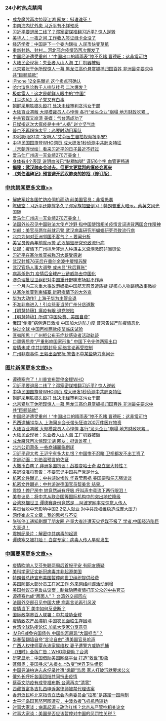 <div class="catlist">
<h3>24小时热点禁闻</h3>
<ul>
<li><a href="https://github.com/fqnews/bnews/blob/master/topimagenews/20200414/1312071.md">成龙魔咒再次惊现江湖 网友：挺谁谁死！</a></li>
<li><a href="https://github.com/fqnews/bnews/blob/master/cnnews/20200414/1312120.md">中南海内忧外患 习近平有不祥预感</a></li>
<li><a href="https://github.com/fqnews/bnews/blob/master/topimagenews/20200414/1312395.md">习近平要退居二线了？邓家密谋推翻习近平? 惊人逆转</a></li>
<li><a href="https://github.com/fqnews/bnews/blob/master/cnnews/20200414/1312162.md">美华人：一夜之间 工作收入签证绿卡全没了</a></li>
<li><a href="https://github.com/fqnews/bnews/blob/master/comments/20200414/1312293.md">经济学者：中国是下一个委内瑞拉 人民币快变草纸</a></li>
<li><a href="https://github.com/fqnews/bnews/blob/master/cbnews/20200414/1312123.md">重新封路、封村… 河北邢台疫情恐再次爆发了</a></li>
<li><a href="https://github.com/fqnews/bnews/blob/master/topimagenews/20200414/1312228.md">中国经济遭受重创！“中国出口的晴雨表”惨不忍睹 曹德旺：这非常可怕</a></li>
<li><a href="https://github.com/fqnews/bnews/blob/master/topimagenews/20200414/1312156.md">大陆民企现状：失业者人山人海 工厂机器被砸</a></li>
<li><a href="https://github.com/fqnews/bnews/blob/master/topimagenews/20200414/1312299.md">北京紧张干休所现惊人一幕 黑龙江高价悬赏抓捕归国百姓 非洲最先要求中共“巨额赔款”</a></li>
<li><a href="https://github.com/fqnews/bnews/blob/master/cnnews/20200414/1312229.md">iPhone 12全系曝光 这个卖点可确认</a></li>
<li><a href="https://github.com/fqnews/bnews/blob/master/cbnews/20200414/1312089.md">哈尔滨急诊数千人排队挂号 二次爆发？</a></li>
<li><a href="https://github.com/fqnews/bnews/blob/master/cnnews/20200414/1312279.md">极度雷人！这才是朝鲜人眼中的“中国”</a></li>
<li><a href="https://github.com/fqnews/bnews/blob/master/headline/20200414/1312246.md">【耳边风】太子党又有白事</a></li>
<li><a href="https://github.com/fqnews/bnews/blob/master/topimagenews/20200414/1312316.md">朝鲜采用铁榔头殴打 处决未经审判贪污女干部</a></li>
<li><a href="https://github.com/fqnews/bnews/blob/master/topimagenews/20200414/1312195.md">大陆百业凋敝 大规模裁员人心惶惶 各行“龙头企业”崩塌 地方财政吃紧...</a></li>
<li><a href="https://github.com/fqnews/bnews/blob/master/cbnews/20200414/1312220.md">中共官媒又崩溃 美媒：气台湾成功了</a></li>
<li><a href="https://github.com/fqnews/bnews/blob/master/cbnews/20200414/1312097.md">日媒指这次大瘟疫是中共“人祸” 赵立坚气炸</a></li>
<li><a href="https://github.com/fqnews/bnews/blob/master/cnnews/20200414/1312286.md">普京不再粉饰太平：必要时动用军队</a></li>
<li><a href="https://github.com/fqnews/bnews/blob/master/cnnews/20200414/1312117.md">33秒眨眼31次 “发哨人”艾芬医生自拍视频报平安?</a></li>
<li><a href="https://github.com/fqnews/bnews/blob/master/topimagenews/20200414/1312317.md">中华民国国旗登WHO网页 成大研发1秒侦测中共肺炎特征</a></li>
<li><a href="https://github.com/fqnews/bnews/blob/master/ssgc/20200415/1312526.md">〖兲朝浮世绘〗看来习近平的日子最近不好过</a></li>
<li><a href="https://github.com/fqnews/bnews/blob/master/cbnews/20200415/1312550.md">爱马仕广州店一天业绩270万美金！</a></li>
<li><a href="https://github.com/fqnews/bnews/blob/master/health/20200414/1312190.md">身体有4个表现 说明血液已“黏稠如粥” 谨记6个字 血管更畅通</a></li>
<li><b><a href="https://github.com/fqnews/bnews/blob/master/comments/20200211/1275071.md" target="_blank">揭秘：武汉肺炎会过去，但更大更猛烈的瘟疫会再来</a></b></li>
<li><b><a href="https://github.com/fqnews/bnews/blob/master/comments/20200207/1272816.md" target="_blank">《刘伯温碑记》预言避开武汉肺炎的妙招（修订版）</a></b></li>
</ul>
</div>

<div class="catlist">
<h3><a href="https://github.com/fqnews/bnews/blob/master/cbnews/" target="_blank">中共禁闻</a><span><a href="https://github.com/fqnews/bnews/blob/master/cbnews/" target="_blank" rel="nofollow">更多文章>></a></span></h3>
<ul>
<li><a href="https://github.com/fqnews/bnews/blob/master/cbnews/20200415/1312747.md" target="_blank">解放军趁各国忙防疫伺机而动 前美国官员：非常愚蠢</a></li>
<li><a href="https://github.com/fqnews/bnews/blob/master/cbnews/20200415/1312629.md" target="_blank">陈破空：习近平还能撑多久？邓家族加盟倒习！特朗普重大暗示。蔡英文风光国际</a></li>
<li><a href="https://github.com/fqnews/bnews/blob/master/cbnews/20200415/1312550.md" target="_blank">爱马仕广州店一天业绩270万美金！</a></li>
<li><a href="https://github.com/fqnews/bnews/blob/master/cbnews/20200415/1312537.md" target="_blank">法国外长召见中国驻法大使卢沙野 指中国使馆相关疫情言词违背两国合作精神</a></li>
<li><a href="https://github.com/fqnews/bnews/blob/master/cbnews/20200415/1312528.md" target="_blank">华邮：美官员两年前就示警 武汉病毒研究所蝙蝠研究恐致流行病</a></li>
<li><a href="https://github.com/fqnews/bnews/blob/master/cbnews/20200415/1312521.md" target="_blank">北京为何对亚洲邻国不客气？ &#8211; 要闻分析</a></li>
<li><a href="https://github.com/fqnews/bnews/blob/master/cbnews/20200415/1312520.md" target="_blank">美官员传两年前就示警 武汉蝙蝠研究恐致流行病</a></li>
<li><a href="https://github.com/fqnews/bnews/blob/master/cbnews/20200415/1312419.md" target="_blank">法媒：疫情下广州排斥非洲人种族主义浪潮激怒非洲舆论</a></li>
<li><a href="https://github.com/fqnews/bnews/blob/master/cbnews/20200415/1312408.md" target="_blank">习近平在塞尔维亚被称习大哥受感谢</a></li>
<li><a href="https://github.com/fqnews/bnews/blob/master/cbnews/20200414/1312403.md" target="_blank">武汉封城76天后在重创余波中缓慢苏醒</a></li>
<li><a href="https://github.com/fqnews/bnews/blob/master/cbnews/20200414/1312392.md" target="_blank">武汉官场人事大调整 或未显&quot;秋后算账&quot;</a></li>
<li><a href="https://github.com/fqnews/bnews/blob/master/cbnews/20200414/1312371.md" target="_blank">病毒杀伤力 疫情后全球产业链威胁去中国化</a></li>
<li><a href="https://github.com/fqnews/bnews/blob/master/cbnews/20200414/1312370.md" target="_blank">澳总理批世卫组织对中国重开野味市场默不作声</a></li>
<li><a href="https://github.com/fqnews/bnews/blob/master/cbnews/20200414/1312365.md" target="_blank">一个月内三次重大事故港媒指中国航天前景遭质疑 提核心人物跳槽故事微妙</a></li>
<li><a href="https://github.com/fqnews/bnews/blob/master/cbnews/20200414/1312342.md" target="_blank">从塞尔维亚到柬埔寨 新冠疫情下的大外宣</a></li>
<li><a href="https://github.com/fqnews/bnews/blob/master/cbnews/20200414/1312315.md" target="_blank">华为大动作? 上海子华为主管全退</a></li>
<li><a href="https://github.com/fqnews/bnews/blob/master/cbnews/20200414/1312274.md" target="_blank">不准非裔进入！引众怒麦当劳广州分店道歉</a></li>
<li><a href="https://github.com/fqnews/bnews/blob/master/cbnews/20200414/1312265.md" target="_blank">【明慧特稿】瘟疫有眼 退党脱险</a></li>
<li><a href="https://github.com/fqnews/bnews/blob/master/cbnews/20200414/1312260.md" target="_blank">【明慧特稿】所谓“中国免费、美国自费”</a></li>
<li><a href="https://github.com/fqnews/bnews/blob/master/cbnews/20200414/1312268.md" target="_blank">俄国“倒灌”病例连日激增 中国加大边防力度 普京告诫严防疫情恶化</a></li>
<li><a href="https://github.com/fqnews/bnews/blob/master/cbnews/20200414/1312267.md" target="_blank">快过全球 中国再推两款疫苗临床试验</a></li>
<li><a href="https://github.com/fqnews/bnews/blob/master/cbnews/20200414/1312252.md" target="_blank">匪夷所思！广州拒公布无症状感染者活动轨迹</a></li>
<li><a href="https://github.com/fqnews/bnews/blob/master/cbnews/20200414/1312251.md" target="_blank">口罩等质差“严重影响国家形象” 中国下令先停两家出口</a></li>
<li><a href="https://github.com/fqnews/bnews/blob/master/cbnews/20200414/1312244.md" target="_blank">疫情未减 中共封群封号 网络言论再受控制</a></li>
<li><a href="https://github.com/fqnews/bnews/blob/master/cbnews/20200414/1312243.md" target="_blank">广州非裔事件 王毅出面安抚 警告不中某些势力离间计</a></li>

</ul>
</div>
<div class="catlist">
<h3><a href="https://github.com/fqnews/bnews/blob/master/topimagenews/" target="_blank">图片新闻</a><span><a href="https://github.com/fqnews/bnews/blob/master/topimagenews/" target="_blank" rel="nofollow">更多文章>></a></span></h3>
<ul>
<li><a href="https://github.com/fqnews/bnews/blob/master/topimagenews/20200415/1312714.md" target="_blank">谭德塞完了！川普宣布暂停金援WHO</a></li>
<li><a href="https://github.com/fqnews/bnews/blob/master/topimagenews/20200414/1312395.md" target="_blank">习近平要退居二线了？邓家密谋推翻习近平? 惊人逆转</a></li>
<li><a href="https://github.com/fqnews/bnews/blob/master/topimagenews/20200414/1312317.md" target="_blank">中华民国国旗登WHO网页 成大研发1秒侦测中共肺炎特征</a></li>
<li><a href="https://github.com/fqnews/bnews/blob/master/topimagenews/20200414/1312316.md" target="_blank">朝鲜采用铁榔头殴打 处决未经审判贪污女干部</a></li>
<li><a href="https://github.com/fqnews/bnews/blob/master/topimagenews/20200414/1312299.md" target="_blank">北京紧张干休所现惊人一幕 黑龙江高价悬赏抓捕归国百姓 非洲最先要求中共“巨额赔款”</a></li>
<li><a href="https://github.com/fqnews/bnews/blob/master/topimagenews/20200414/1312228.md" target="_blank">中国经济遭受重创！“中国出口的晴雨表”惨不忍睹 曹德旺：这非常可怕</a></li>
<li><a href="https://github.com/fqnews/bnews/blob/master/topimagenews/20200414/1312206.md" target="_blank">巴西逮捕10华人 上海同乡会长带头狂盗200万件医疗物资</a></li>
<li><a href="https://github.com/fqnews/bnews/blob/master/topimagenews/20200414/1312195.md" target="_blank">大陆百业凋敝 大规模裁员人心惶惶 各行“龙头企业”崩塌 地方财政吃紧&#8230;</a></li>
<li><a href="https://github.com/fqnews/bnews/blob/master/topimagenews/20200414/1312156.md" target="_blank">大陆民企现状：失业者人山人海 工厂机器被砸</a></li>
<li><a href="https://github.com/fqnews/bnews/blob/master/topimagenews/20200414/1312071.md" target="_blank">成龙魔咒再次惊现江湖 网友：挺谁谁死！</a></li>
<li><a href="https://github.com/fqnews/bnews/blob/master/topimagenews/20200414/1312060.md" target="_blank">北京公司萧条 一些商铺面临倒闭</a></li>
<li><a href="https://github.com/fqnews/bnews/blob/master/topimagenews/20200413/1311711.md" target="_blank">习近平迎大考 王沪宁有多大仇恨？中国惨不忍睹 卫视都发不出工资了</a></li>
<li><a href="https://github.com/fqnews/bnews/blob/master/comments/20200413/1311530.md" target="_blank">字谜动画：刘伯温预言的佐证</a></li>
<li><a href="https://github.com/fqnews/bnews/blob/master/topimagenews/20200413/1311606.md" target="_blank">大撒币白瞎了 非洲多国抗议！战狼变哈士奇 赵立坚大转性？</a></li>
<li><a href="https://github.com/fqnews/bnews/blob/master/topimagenews/20200413/1311571.md" target="_blank">美退役准将警告：不要忘记中国共产党是什么</a></li>
<li><a href="https://github.com/fqnews/bnews/blob/master/topimagenews/20200413/1311553.md" target="_blank">机密文件曝光：中共游说惨败 华春莹惹祸 美国要和任志强谈谈</a></li>
<li><a href="https://github.com/fqnews/bnews/blob/master/topimagenews/20200413/1311517.md" target="_blank">机密文件曝光：中共游说德国官员帮美言 结果…</a></li>
<li><a href="https://github.com/fqnews/bnews/blob/master/topimagenews/20200413/1311488.md" target="_blank">震惊！停尸房中 她竟然尚有呼吸 呼叫声中竟流下两行眼泪！</a></li>
<li><a href="https://github.com/fqnews/bnews/blob/master/topimagenews/20200413/1311487.md" target="_blank">美参议员：将中共从联合国等国际机构中的突出地位降级</a></li>
<li><a href="https://github.com/fqnews/bnews/blob/master/topimagenews/20200413/1311455.md" target="_blank">台湾怒掴世卫 谭德赛身份竟然是 …阿波罗网率先惊觉人传人</a></li>
<li><a href="https://github.com/fqnews/bnews/blob/master/topimagenews/20200413/1311410.md" target="_blank">美日台脱中恐影响中国2.2亿人就业 对中共政权维稳造成庞大压力</a></li>
<li><a href="https://github.com/fqnews/bnews/blob/master/topimagenews/20200413/1311382.md" target="_blank">网传崔永元文章：我的思考与不安</a></li>
<li><a href="https://github.com/fqnews/bnews/blob/master/topimagenews/20200412/1311156.md" target="_blank">张张停工通知刷爆了朋友圈 产量大省连遭天灾党媒不报了 学者:中国经济陷巨大衰退！</a></li>
<li><a href="https://github.com/fqnews/bnews/blob/master/comments/20200412/1310987.md" target="_blank">震撼纪录片：解密中共病毒的起源</a></li>
<li><a href="https://github.com/fqnews/bnews/blob/master/topimagenews/20200412/1311028.md" target="_blank">谭德塞又被打脸！ 白宫专家：病毒人传人早就发生</a></li>

</ul>
</div>
<div class="catlist">
<h3><a href="https://github.com/fqnews/bnews/blob/master/headline/" target="_blank">中国要闻</a><span><a href="https://github.com/fqnews/bnews/blob/master/headline/" target="_blank" rel="nofollow">更多文章>></a></span></h3>
<ul>
<li><a href="https://github.com/fqnews/bnews/blob/master/headline/20200415/1312755.md" target="_blank">疫情吹哨人艾芬失联两周后首报平安 有网友质疑</a></li>
<li><a href="https://github.com/fqnews/bnews/blob/master/headline/20200415/1312744.md" target="_blank">美科学家证实新冠病毒并非起源美国</a></li>
<li><a href="https://github.com/fqnews/bnews/blob/master/headline/20200415/1312685.md" target="_blank">特朗普总统宣布美国暂停向世卫组织提供经费</a></li>
<li><a href="https://github.com/fqnews/bnews/blob/master/headline/20200415/1312628.md" target="_blank">美国防部大部分员工在家工作 外来网络间谍活动剧增</a></li>
<li><a href="https://github.com/fqnews/bnews/blob/master/headline/20200415/1312582.md" target="_blank">美国参议员克鲁兹议案：制裁隐瞒疫情打压公众的中共官员</a></li>
<li><a href="https://github.com/fqnews/bnews/blob/master/headline/20200415/1312581.md" target="_blank">谭德赛也成“两面人”？ 台湾外交部回应</a></li>
<li><a href="https://github.com/fqnews/bnews/blob/master/headline/20200415/1312580.md" target="_blank">法国外交部召见中国大使  病毒言论再引风波</a></li>
<li><a href="https://github.com/fqnews/bnews/blob/master/headline/20200415/1312547.md" target="_blank">疫情当下 美中如何反垄断？</a></li>
<li><a href="https://github.com/fqnews/bnews/blob/master/headline/20200415/1312530.md" target="_blank">国际政学界百人联署：中共威胁全球</a></li>
<li><a href="https://github.com/fqnews/bnews/blob/master/headline/20200415/1312522.md" target="_blank">疫情致农产品滞销 中国农民面临生存困境</a></li>
<li><a href="https://github.com/fqnews/bnews/blob/master/headline/20200415/1312511.md" target="_blank">台湾全球防疫论坛  加拿大专家分享意见</a></li>
<li><a href="https://github.com/fqnews/bnews/blob/master/headline/20200415/1312510.md" target="_blank">IMF吁减免穷国债务 中国能否展现“大国担当”？</a></li>
<li><a href="https://github.com/fqnews/bnews/blob/master/headline/20200415/1312509.md" target="_blank">华春莹翻墙自夸“言论自由”    遭美国官员呛声</a></li>
<li><a href="https://github.com/fqnews/bnews/blob/master/headline/20200415/1312508.md" target="_blank">广西人权律师覃永沛家属维权   妻子遭警方威胁抓捕</a></li>
<li><a href="https://github.com/fqnews/bnews/blob/master/headline/20200415/1312486.md" target="_blank">《纽时》全版广告：WHO能帮助？台湾</a></li>
<li><a href="https://github.com/fqnews/bnews/blob/master/headline/20200415/1312462.md" target="_blank">研究显示：中国借助美国网络平台  打造“救世”形象</a></li>
<li><a href="https://github.com/fqnews/bnews/blob/master/headline/20200415/1312461.md" target="_blank">蓬佩奥：美国寻求“从根本上改变”世界卫生组织</a></li>
<li><a href="https://github.com/fqnews/bnews/blob/master/headline/20200415/1312415.md" target="_blank">中国导演拍许志永纪录片遭“煽颠”监居 家人打破沉默要求公义</a></li>
<li><a href="https://github.com/fqnews/bnews/blob/master/headline/20200415/1312410.md" target="_blank">俄外长呼吁各国团结共同抗击疫情</a></li>
<li><a href="https://github.com/fqnews/bnews/blob/master/headline/20200415/1312409.md" target="_blank">蔡英文防疫有成登福布斯 台湾再次“清零”</a></li>
<li><a href="https://github.com/fqnews/bnews/blob/master/headline/20200414/1312404.md" target="_blank">西藏首富多吉扎西申诉案律师被禁代理该案</a></li>
<li><a href="https://github.com/fqnews/bnews/blob/master/headline/20200414/1312396.md" target="_blank">香港泛民称北京指责立法会内务委员会“拉布”是践踏一国两制</a></li>
<li><a href="https://github.com/fqnews/bnews/blob/master/headline/20200414/1312366.md" target="_blank">太平洋岛国瓦努阿图遭灾，中澳救援飞机机场较劲</a></li>
<li><a href="https://github.com/fqnews/bnews/blob/master/headline/20200414/1312362.md" target="_blank">时事大家谈：病毒起源 =政治红线？北京从严管控相关论文</a></li>
<li><a href="https://github.com/fqnews/bnews/blob/master/headline/20200414/1312361.md" target="_blank">时事大家谈：美国是否应该暂停对中国的惩罚性关税？</a></li>

</ul>
</div>